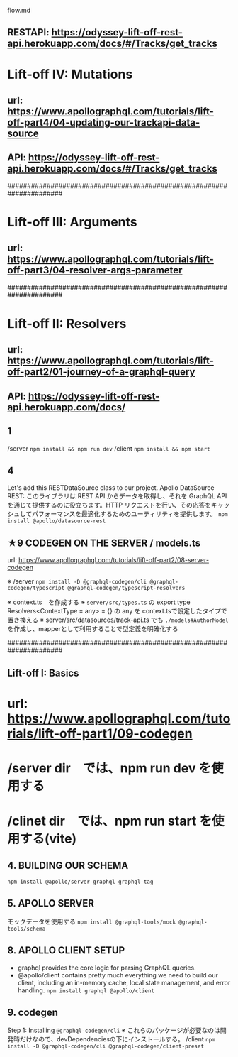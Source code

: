 flow.md
## RESTAPI: https://odyssey-lift-off-rest-api.herokuapp.com/docs/#/Tracks/get_tracks


# Lift-off IV: Mutations
## url: https://www.apollographql.com/tutorials/lift-off-part4/04-updating-our-trackapi-data-source
## API: https://odyssey-lift-off-rest-api.herokuapp.com/docs/#/Tracks/get_tracks

######################################################################

# Lift-off III: Arguments
## url: https://www.apollographql.com/tutorials/lift-off-part3/04-resolver-args-parameter

######################################################################

# Lift-off II: Resolvers
## url: https://www.apollographql.com/tutorials/lift-off-part2/01-journey-of-a-graphql-query
## API: https://odyssey-lift-off-rest-api.herokuapp.com/docs/

## 1
/server
`npm install && npm run dev`
/client
`npm install && npm start`

## 4
Let's add this RESTDataSource class to our project.
	Apollo DataSource REST: このライブラリは REST API からデータを取得し、それを GraphQL API を通じて提供するのに役立ちます。HTTP リクエストを行い、その応答をキャッシュしてパフォーマンスを最適化するためのユーティリティを提供します。
`npm install @apollo/datasource-rest`

## ★9 CODEGEN ON THE SERVER / models.ts
url: https://www.apollographql.com/tutorials/lift-off-part2/08-server-codegen

※ /server
`npm install -D @graphql-codegen/cli @graphql-codegen/typescript @graphql-codegen/typescript-resolvers`
<!-- サーバー・フォルダーのルートにcodegen.tsというファイルを作りましょう。フロントエンドで始めたのと同じボイラープレートを使用する。 -->
※ context.ts　を作成する
※ `server/src/types.ts` の export type Resolvers<ContextType = any> = {} の any を context.tsで設定したタイプで置き換える
※ server/src/datasources/track-api.ts でも `./models#AuthorModel` を作成し、mapperとして利用することで型定義を明確化する

######################################################################

## Lift-off I: Basics
# url: https://www.apollographql.com/tutorials/lift-off-part1/09-codegen

# /server dir　では、npm run dev を使用する
# /clinet dir　では、npm run start を使用する(vite)

## 4. BUILDING OUR SCHEMA
`npm install @apollo/server graphql graphql-tag`

## 5. APOLLO SERVER
モックデータを使用する
`npm install @graphql-tools/mock @graphql-tools/schema`

## 8. APOLLO CLIENT SETUP
- graphql provides the core logic for parsing GraphQL queries.
- @apollo/client contains pretty much everything we need to build our client, including an in-memory cache, local state management, and error handling.
`npm install graphql @apollo/client`

## 9. codegen
Step 1: Installing `@graphql-codegen/cli`
※ これらのパッケージが必要なのは開発時だけなので、devDependenciesの下にインストールする。
/client
`npm install -D @graphql-codegen/cli @graphql-codegen/client-preset`
